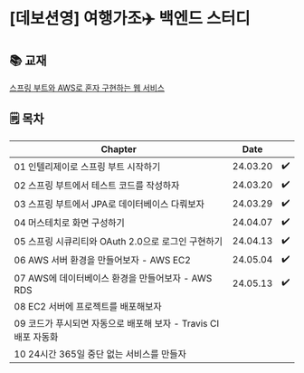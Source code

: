 # [데보션영] 여행가조✈️ 백엔드 스터디

## 📚 교재
[스프링 부트와 AWS로 혼자 구현하는 웹 서비스](https://m.yes24.com/Goods/Detail/83849117)

## 🗒️ 목차
|Chapter| Date     ||
|---------|----------|----|
|01 인텔리제이로 스프링 부트 시작하기| 24.03.20 |✔️|
|02 스프링 부트에서 테스트 코드를 작성하자| 24.03.20 |✔️|
|03 스프링 부트에서 JPA로 데이터베이스 다뤄보자| 24.03.29 |✔️|
|04 머스테치로 화면 구성하기| 24.04.07 |✔️|
|05 스프링 시큐리티와 OAuth 2.0으로 로그인 구현하기| 24.04.13 |✔️|
|06 AWS 서버 환경을 만들어보자 - AWS EC2| 24.05.04 |✔️|
|07 AWS에 데이터베이스 환경을 만들어보자 - AWS RDS| 24.05.13 |✔️|
|08 EC2 서버에 프로젝트를 배포해보자|          ||
|09 코드가 푸시되면 자동으로 배포해 보자 - Travis CI 배포 자동화|          ||
|10 24시간 365일 중단 없는 서비스를 만들자|          ||
